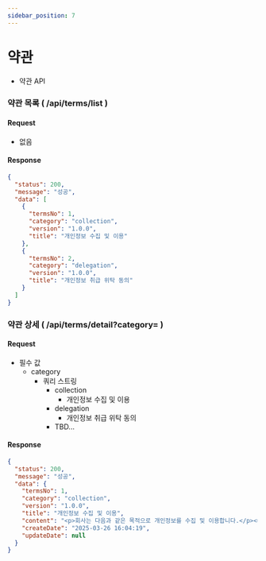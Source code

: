 ```yaml
---
sidebar_position: 7
---
```


# 약관

* 약관 API

### 약관 목록 ( /api/terms/list )

#### Request

* 없음

#### Response

```json
{
  "status": 200,
  "message": "성공",
  "data": [
    {
      "termsNo": 1,
      "category": "collection",
      "version": "1.0.0",
      "title": "개인정보 수집 및 이용"
    },
    {
      "termsNo": 2,
      "category": "delegation",
      "version": "1.0.0",
      "title": "개인정보 취급 위탁 동의"
    }
  ]
}
```

### 약관 상세 ( /api/terms/detail?category= )

#### Request

* 필수 값
    * category
        * 쿼리 스트링
            * collection
                * 개인정보 수집 및 이용
            * delegation
                * 개인정보 취급 위탁 동의
            * TBD...

#### Response

```json
{
  "status": 200,
  "message": "성공",
  "data": {
    "termsNo": 1,
    "category": "collection",
    "version": "1.0.0",
    "title": "개인정보 수집 및 이용",
    "content": "<p>회사는 다음과 같은 목적으로 개인정보를 수집 및 이용합니다.</p><ul><li><strong>수집 항목:</strong> 이름, 이메일 주소, 휴대전화 번호</li><li><strong>수집 목적:</strong> 회원 가입, 서비스 제공, 고객 상담 및 불만 처리</li><li><strong>보유 및 이용 기간:</strong> 회원 탈퇴 시까지 또는 관련 법령에 따른 보관 기간까지</li></ul><p><em>※ 위 개인정보 수집 및 이용에 동의하지 않으실 경우, 서비스 이용에 제한이 있을 수 있습니다.</em></p>",
    "createDate": "2025-03-26 16:04:19",
    "updateDate": null
  }
}
```